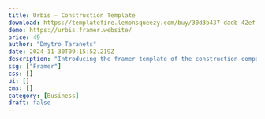 ```yaml
---
title: Urbis — Construction Template
download: https://templatefire.lemonsqueezy.com/buy/30d3b437-dadb-42ef-803a-2130e5474a03
demo: https://urbis.framer.website/
price: 49
author: "Dmytro Taranets"
date: 2024-11-30T09:15:52.219Z
description: "Introducing the framer template of the construction company. This elegant Framer template meets the needs of modern construction businesses, offering a polished and professional online presence."
ssg: ["Framer"]
css: []
ui: []
cms: []
category: [Business]
draft: false
---
```

